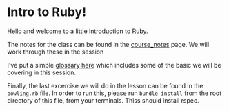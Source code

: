 
# Intro to Ruby!

Hello and welcome to a little introduction to Ruby.

The notes for the class can be found in the [course_notes]('./course_notes.md') page. We will work through these in the session

I've put a simple [glossary here]('./glossary.md') which includes some of the basic we will be covering in this session.

Finally, the last excercise we will do in the lesson can be found in the `bowling.rb` file. In order to run this, please run `bundle install` from the root directory of this file, from your terminals. Thiss should install rspec.

